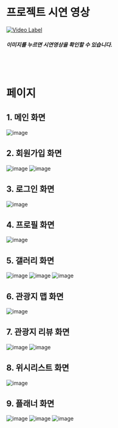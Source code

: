 # 프로젝트 시연 영상

[![Video Label](img/logo.png)](https://youtu.be/goqDd9qRB5k)

##### 이미지를 누르면 시연영상을 확인할 수 있습니다.

<br><br>

# 페이지

## 1. 메인 화면
<img src="../img/main.png" alt="image" style="max-width: 100%;">

## 2. 회원가입 화면
<img src="img/sign_up_1.png" alt="image" style="max-width: 100%;">
<img src="img/sign_up_2.png" alt="image" style="max-width: 100%;">

## 3. 로그인 화면
<img src="img/login.png" alt="image" style="max-width: 100%;">

## 4. 프로필 화면
<img src="img/user.png" alt="image" style="max-width: 100%;">

## 5. 갤러리 화면
<img src="img/boardList.png" alt="image" style="max-width: 100%;">
<img src="img/boardInsert.png" alt="image" style="max-width: 100%;">
<img src="img/board_comment.png" alt="image" style="max-width: 100%;">

## 6. 관광지 맵 화면
<img src="img/map.png" alt="image" style="max-width: 100%;">

## 7. 관광지 리뷰 화면
<img src="img/attraction.png" alt="image" style="max-width: 100%;">
<img src="img/attraction_comment.png" alt="image" style="max-width: 100%;">

## 8. 위시리스트 화면
<img src="img/wishList.png" alt="image" style="max-width: 100%;">

## 9. 플래너 화면
<img src="img/planner_1.png" alt="image" style="max-width: 100%;">
<img src="img/planner_2.png" alt="image" style="max-width: 100%;">
<img src="img/planner_3.png" alt="image" style="max-width: 100%;">
